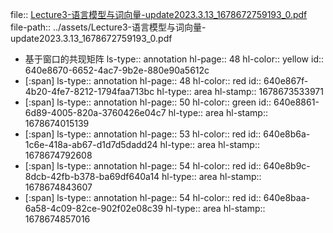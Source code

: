 file:: [Lecture3-语言模型与词向量-update2023.3.13_1678672759193_0.pdf](../assets/Lecture3-语言模型与词向量-update2023.3.13_1678672759193_0.pdf)
file-path:: ../assets/Lecture3-语言模型与词向量-update2023.3.13_1678672759193_0.pdf

- 基于窗口的共现矩阵
  ls-type:: annotation
  hl-page:: 48
  hl-color:: yellow
  id:: 640e8670-6652-4ac7-9b2e-880e90a5612c
- [:span]
  ls-type:: annotation
  hl-page:: 48
  hl-color:: red
  id:: 640e867f-4b20-4fe7-8212-1794faa713bc
  hl-type:: area
  hl-stamp:: 1678673533971
- [:span]
  ls-type:: annotation
  hl-page:: 50
  hl-color:: green
  id:: 640e8861-6d89-4005-820a-3760426e04c7
  hl-type:: area
  hl-stamp:: 1678674015139
- [:span]
  ls-type:: annotation
  hl-page:: 53
  hl-color:: red
  id:: 640e8b6a-1c6e-418a-ab67-d1d7d5dadd24
  hl-type:: area
  hl-stamp:: 1678674792608
- [:span]
  ls-type:: annotation
  hl-page:: 54
  hl-color:: red
  id:: 640e8b9c-8dcb-42fb-b378-ba69df640a14
  hl-type:: area
  hl-stamp:: 1678674843607
- [:span]
  ls-type:: annotation
  hl-page:: 54
  hl-color:: red
  id:: 640e8baa-6a58-4c09-82ce-902f02e08c39
  hl-type:: area
  hl-stamp:: 1678674857016